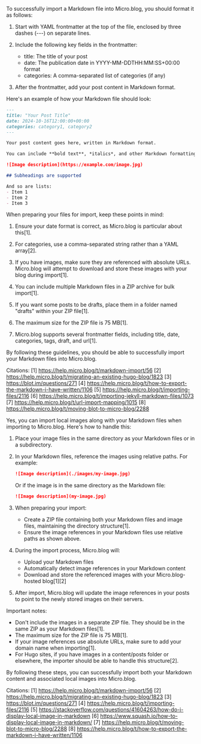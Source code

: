 To successfully import a Markdown file into Micro.blog, you should format it as follows:

1. Start with YAML frontmatter at the top of the file, enclosed by three dashes (---) on separate lines.

2. Include the following key fields in the frontmatter:

   - title: The title of your post
   - date: The publication date in YYYY-MM-DDTHH:MM:SS+00:00 format
   - categories: A comma-separated list of categories (if any)

3. After the frontmatter, add your post content in Markdown format.

Here's an example of how your Markdown file should look:

```markdown
---
title: "Your Post Title"
date: 2024-10-16T12:00:00+00:00
categories: category1, category2
---

Your post content goes here, written in Markdown format.

You can include **bold text**, *italics*, and other Markdown formatting.

![Image description](https://example.com/image.jpg)

## Subheadings are supported

And so are lists:
- Item 1
- Item 2
- Item 3
```

When preparing your files for import, keep these points in mind:

1. Ensure your date format is correct, as Micro.blog is particular about this[1].

2. For categories, use a comma-separated string rather than a YAML array[2].

3. If you have images, make sure they are referenced with absolute URLs. Micro.blog will attempt to download and store these images with your blog during import[1].

4. You can include multiple Markdown files in a ZIP archive for bulk import[1].

5. If you want some posts to be drafts, place them in a folder named "drafts" within your ZIP file[1].

6. The maximum size for the ZIP file is 75 MB[1].

7. Micro.blog supports several frontmatter fields, including title, date, categories, tags, draft, and url[1].

By following these guidelines, you should be able to successfully import your Markdown files into Micro.blog.

Citations:
[1] https://help.micro.blog/t/markdown-import/56
[2] https://help.micro.blog/t/migrating-an-existing-hugo-blog/1823
[3] https://blot.im/questions/271
[4] https://help.micro.blog/t/how-to-export-the-markdown-i-have-written/1106
[5] https://help.micro.blog/t/importing-files/2116
[6] https://help.micro.blog/t/importing-jekyll-markdown-files/1073
[7] https://help.micro.blog/t/url-import-mapping/1015
[8] https://help.micro.blog/t/moving-blot-to-micro-blog/2288


Yes, you can import local images along with your Markdown files when importing to Micro.blog. Here's how to handle this:

1. Place your image files in the same directory as your Markdown files or in a subdirectory.

2. In your Markdown files, reference the images using relative paths. For example:

   ```markdown
   ![Image description](./images/my-image.jpg)
   ```

   Or if the image is in the same directory as the Markdown file:

   ```markdown
   ![Image description](my-image.jpg)
   ```

3. When preparing your import:

   - Create a ZIP file containing both your Markdown files and image files, maintaining the directory structure[1].
   - Ensure the image references in your Markdown files use relative paths as shown above.

4. During the import process, Micro.blog will:
   - Upload your Markdown files
   - Automatically detect image references in your Markdown content
   - Download and store the referenced images with your Micro.blog-hosted blog[1][2]

5. After import, Micro.blog will update the image references in your posts to point to the newly stored images on their servers.

Important notes:

- Don't include the images in a separate ZIP file. They should be in the same ZIP as your Markdown files[1].
- The maximum size for the ZIP file is 75 MB[1].
- If your image references use absolute URLs, make sure to add your domain name when importing[1].
- For Hugo sites, if you have images in a content/posts folder or elsewhere, the importer should be able to handle this structure[2].

By following these steps, you can successfully import both your Markdown content and associated local images into Micro.blog.

Citations:
[1] https://help.micro.blog/t/markdown-import/56
[2] https://help.micro.blog/t/migrating-an-existing-hugo-blog/1823
[3] https://blot.im/questions/271
[4] https://help.micro.blog/t/importing-files/2116
[5] https://stackoverflow.com/questions/41604263/how-do-i-display-local-image-in-markdown
[6] https://www.squash.io/how-to-display-local-image-in-markdown/
[7] https://help.micro.blog/t/moving-blot-to-micro-blog/2288
[8] https://help.micro.blog/t/how-to-export-the-markdown-i-have-written/1106